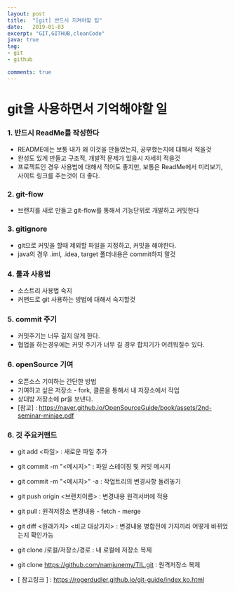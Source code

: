 ```yaml
---
layout: post
title:  "[git] 반드시 지켜야할 팁"
date:   2019-01-03
excerpt: "GIT,GITHUB,cleanCode"
java: true
tag:
- git
- github

comments: true
---
```


# git을 사용하면서 기억해야할 일

### 1. 반드시 ReadMe를 작성한다

* README에는 보통 내가 왜 이것을 만들었는지, 공부했는지에 대해서 적을것
* 완성도 있게 만들고 구조적, 개발적 문제가 있을시 자세히 적을것
* 프로젝트인 경우 사용법에 대해서 적어도 좋지만, 보통은 ReadMe에서 미리보기, 사이트 링크를 주는것이 더 좋다.

### 2. git-flow

* 브랜치를 새로 만들고 git-flow를 통해서 기능단위로 개발하고 커밋한다
  
### 3. gitignore

* git으로 커밋을 할때 제외할 파일을 지정하고, 커밋을 해야한다.
* java의 경우 .iml, .idea, target 폴더내용은 commit하지 말것

### 4. 툴과 사용법

* 소스트리 사용법 숙지
* 커맨드로 git 사용하는 방법에 대해서 숙지할것

### 5. commit 주기

* 커밋주기는 너무 길지 않게 한다.
* 협업을 하는경우에는 커밋 주기가 너무 길 경우 합치기가 어려워질수 있다.

### 6. openSource 기여

* 오픈소스 기여하는 간단한 방법
* 기여하고 싶은 저장소 - fork, 클론을 통해서 내 저장소에서 작업
* 상대방 저장소에 pr을 보낸다.
* [참고] : https://naver.github.io/OpenSourceGuide/book/assets/2nd-seminar-minjae.pdf

### 6. 깃 주요커맨드

* git add <파일> : 새로운 파일 추가 

* git commit -m "<메시지>" : 파일 스테이징 및 커밋 메시지 
* git commit -m "<메시지>" -a : 작업트리의 변경사항 돌려놓기

* git push origin <브랜치이름> : 변경내용 원격서버에 적용
* git pull : 원격저장소 변경내용 - fetch - merge
* git diff <원래가지> <비교 대상가지> : 변경내용 병합전에 가지끼리 어떻게 바뀌었는지 확인가능

* git clone /로컬/저장소/경로 : 내 로컬에 저장소 복제
* git clone https://github.com/namjunemy/TIL.git : 원격저장소 복제

* [ 참고링크 ] : https://rogerdudler.github.io/git-guide/index.ko.html